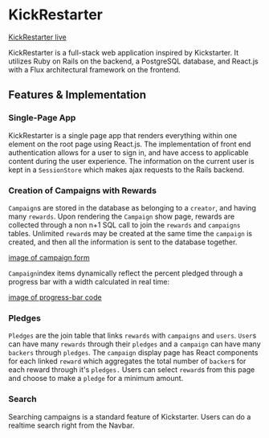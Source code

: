 # KickRestarter

[KickRestarter live][heroku]

[heroku]: https://kickrestarter.herokuapp.com/

KickRestarter is a full-stack web application inspired by Kickstarter.  It utilizes Ruby on Rails on the backend, a PostgreSQL database, and React.js with a Flux architectural framework on the frontend.  

## Features & Implementation


### Single-Page App

  KickRestarter is a single page app that renders everything within one element on the root page using React.js.  The implementation of front end authentication allows for a user to sign in, and have access to applicable content during the user experience.  The information on the current user is kept in a `SessionStore` which makes ajax requests to the Rails backend.

### Creation of Campaigns with Rewards

  `Campaign`s are stored in the database as belonging to a `creator`, and having many `rewards`.  Upon rendering the `Campaign` show page, rewards are collected through a non n+1 SQL call to join the `rewards` and `campaigns` tables.  Unlimited `reward`s may be created at the same time the `campaign` is created, and then all the information is sent to the database together.

  [image of campaign form](docs/kickrestarter.png)

  `Campaign`index items dynamically reflect the percent pledged through a progress bar with a width calculated in real time:

  [image of progress-bar code](docs/progress-bar.png)


### Pledges

  `Pledges` are the join table that links `rewards` with `campaigns` and `users`.  `User`s can have many `rewards` through their `pledges` and a `campaign` can have many `backers` through `pledges`.  The `campaign` display page has React components for each linked `reward` which aggregates the total number of `backer`s for each reward through it's `pledges.`  Users can select `reward`s from this page and choose to   make a `pledge` for a minimum amount.

### Search

Searching campaigns is a standard feature of Kickstarter.  Users can do a realtime search right from the Navbar.
